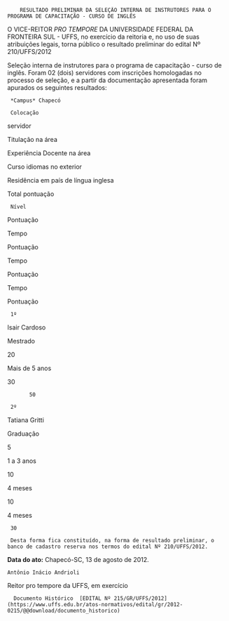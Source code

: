         RESULTADO PRELIMINAR DA SELEÇÃO INTERNA DE INSTRUTORES PARA O PROGRAMA DE CAPACITAÇÃO - CURSO DE INGLÊS  

O VICE-REITOR *PRO TEMPORE* DA UNIVERSIDADE FEDERAL DA FRONTEIRA SUL - UFFS, no exercício da reitoria e, no uso de suas atribuições legais, torna público o resultado preliminar do edital Nº 210/UFFS/2012

 Seleção interna de instrutores para o programa de capacitação - curso de inglês. Foram 02 (dois) servidores com inscrições homologadas no processo de seleção, e a partir da documentação apresentada foram apurados os seguintes resultados:

     *Campus* Chapecó

     Colocação

   servidor

   Titulação na área

   Experiência Docente na área

   Curso idiomas no exterior

   Residência em país de língua inglesa

   Total pontuação

     Nível

   Pontuação

   Tempo

   Pontuação

   Tempo

   Pontuação

   Tempo

   Pontuação

     1º

   Isair Cardoso

   Mestrado

   20

   Mais de 5 anos

   30

           50

     2º

   Tatiana Gritti

   Graduação

   5

   1 a 3 anos

   10

   4 meses

   10

   4 meses

     30

     Desta forma fica constituído, na forma de resultado preliminar, o banco de cadastro reserva nos termos do edital Nº 210/UFFS/2012.

  

   **Data do ato:** Chapecó-SC, 13 de agosto de 2012.   
 

    Antônio Inácio Andrioli   
 Reitor pro tempore da UFFS, em exercício 

      Documento Histórico  [EDITAL Nº 215/GR/UFFS/2012](https://www.uffs.edu.br/atos-normativos/edital/gr/2012-0215/@@download/documento_historico)     
      